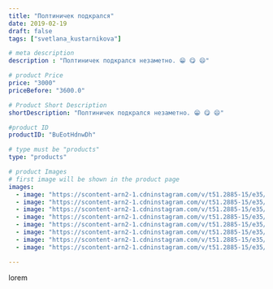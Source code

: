 ```yaml
---
title: "Полтиничек подкрался"
date: 2019-02-19
draft: false
tags: ["svetlana_kustarnikova"]

# meta description
description : "Полтиничек подкрался незаметно. 😁 😋 😄"

# product Price
price: "3000"
priceBefore: "3600.0"

# Product Short Description
shortDescription: "Полтиничек подкрался незаметно. 😁 😋 😄"

#product ID
productID: "BuEotHdnwDh"

# type must be "products"
type: "products"

# product Images
# first image will be shown in the product page
images:
  - image: "https://scontent-arn2-1.cdninstagram.com/v/t51.2885-15/e35/51732509_627811944342503_7822031799420339338_n.jpg?tp=1&_nc_ht=scontent-arn2-1.cdninstagram.com&_nc_cat=111&_nc_ohc=KwPMGSbcLeQAX-bBmsi&oh=1abb30da249c320a3ec8a1bc2ba62c00&oe=606CC78C&ig_cache_key=MTk4Mjg4ODc1NDE4MTc4Mjc2MQ%3D%3D.2"
  - image: "https://scontent-arn2-1.cdninstagram.com/v/t51.2885-15/e35/51803950_2265565613501911_5240596488227952021_n.jpg?tp=1&_nc_ht=scontent-arn2-1.cdninstagram.com&_nc_cat=107&_nc_ohc=aSjTklnXVMwAX9vENSM&oh=2a98978ab39eb817949d5e8459e58d62&oe=606D02F4&ig_cache_key=MTk4Mjg4ODc1NDE0ODIxMTk4MQ%3D%3D.2"
  - image: "https://scontent-arn2-1.cdninstagram.com/v/t51.2885-15/e35/52014141_1061970964004838_8814920105059791930_n.jpg?tp=1&_nc_ht=scontent-arn2-1.cdninstagram.com&_nc_cat=106&_nc_ohc=A4Cz2fViUZgAX_PGHhD&oh=503393d109925aa032ae90336a7672be&oe=606CC099&ig_cache_key=MTk4Mjg4ODc1NDE2NDg0NjExNg%3D%3D.2"
  - image: "https://scontent-arn2-1.cdninstagram.com/v/t51.2885-15/e35/52665261_1192998500874614_5963655158708581772_n.jpg?tp=1&_nc_ht=scontent-arn2-1.cdninstagram.com&_nc_cat=102&_nc_ohc=YPrq6rnNF7QAX-6NW67&oh=d89c6f672b636b95fd513acd24a4a93e&oe=606A63C9&ig_cache_key=MTk4Mjg4ODc1NDE2NDkxMTE0Mg%3D%3D.2"
  - image: "https://scontent-arn2-1.cdninstagram.com/v/t51.2885-15/e35/51800012_285986892069526_444363496215209495_n.jpg?tp=1&_nc_ht=scontent-arn2-1.cdninstagram.com&_nc_cat=110&_nc_ohc=z0_u3gdpxi0AX8hmLTN&oh=0aaa030a52a36775176f2f9ee4fb2a76&oe=6069EF96&ig_cache_key=MTk4Mjg4ODc1NDE1NjYyNDY4OQ%3D%3D.2"
  - image: "https://scontent-arn2-1.cdninstagram.com/v/t51.2885-15/e35/50839982_1998897420180121_5511850263234913085_n.jpg?tp=1&_nc_ht=scontent-arn2-1.cdninstagram.com&_nc_cat=101&_nc_ohc=0_q-FA2diV8AX_lAUtN&oh=a51cc4bd241b105051b141404d1fefd7&oe=606B6E87&ig_cache_key=MTk4Mjg4ODc1NDE4OTk2MTU4MQ%3D%3D.2"
  - image: "https://scontent-arn2-1.cdninstagram.com/v/t51.2885-15/e35/51084272_371169673722047_497752517231784406_n.jpg?tp=1&_nc_ht=scontent-arn2-1.cdninstagram.com&_nc_cat=111&_nc_ohc=vM8s2OgUKngAX8PkWud&oh=afcf4042b17970074d4632efe03189ca&oe=606B4C31&ig_cache_key=MTk4Mjg4ODc1NDE5MDA3OTIwMw%3D%3D.2"
  - image: "https://scontent-arn2-1.cdninstagram.com/v/t51.2885-15/e35/50977153_1010747672449218_9190599873819323488_n.jpg?tp=1&_nc_ht=scontent-arn2-1.cdninstagram.com&_nc_cat=106&_nc_ohc=9ZkMAaYZLuEAX93JdcD&oh=38b8e96e1895aeee4c2bb6e27221741a&oe=6069DC25&ig_cache_key=MTk4Mjg4ODc1NDE3MzIxNjg5OQ%3D%3D.2"

---
```

lorem
